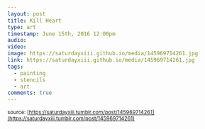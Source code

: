 ```yaml
---
layout: post
title: Kill Heart
type: art
timestamp: June 15th, 2016 12:00pm
audio: 
video: 
image: https://saturdayxiii.github.io/media/145969714261.jpg
link: https://saturdayxiii.github.io/media/145969714261.jpg
tags:
  - painting
  - stencils
  - art
comments: true
---
```


<small>source: [https://saturdayxiii.tumblr.com/post/145969714261](https://saturdayxiii.tumblr.com/post/145969714261)</small>